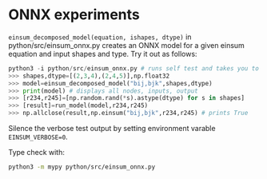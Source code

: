 # ONNX experiments

`einsum_decomposed_model(equation, ishapes, dtype)` in python/src/einsum_onnx.py creates an ONNX model for a given einsum equation and input shapes and type. Try it out as follows:
```python
python3 -i python/src/einsum_onnx.py # runs self test and takes you to python3 repl
>>> shapes,dtype=[(2,3,4),(2,4,5)],np.float32
>>> model=einsum_decomposed_model("bij,bjk",shapes,dtype)
>>> print(model) # displays all nodes, inputs, output
>>> [r234,r245]=[np.random.rand(*s).astype(dtype) for s in shapes]
>>> [result]=run_model(model,r234,r245)
>>> np.allclose(result,np.einsum("bij,bjk",r234,r245) # prints True
```

Silence the verbose test output by setting environment varable `EINSUM_VERBOSE=0`.

Type check with:
```bash
python3 -m mypy python/src/einsum_onnx.py
```
